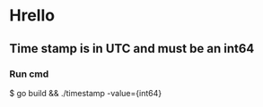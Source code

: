 # Hrello

## Time stamp is in UTC and must be an int64

### Run cmd

$ go build && ./timestamp -value={int64}
